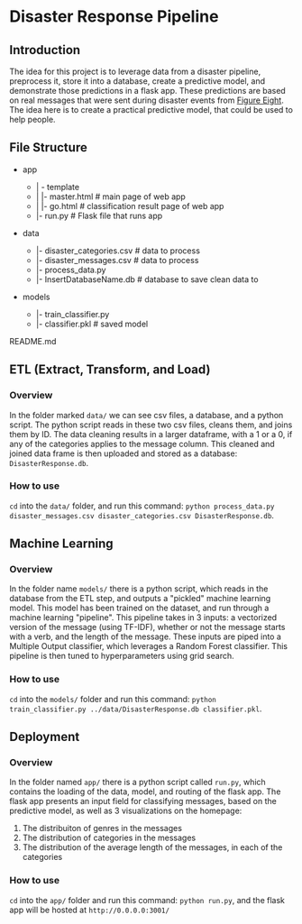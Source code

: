 # Disaster Response Pipeline

## Introduction
The idea for this project is to leverage data from a disaster pipeline, preprocess it, store it into a database, create a predictive model, and demonstrate those predictions in a flask app. These predictions are based on real messages that were sent during disaster events from [Figure Eight](https://appen.com/). The idea here is to create a practical predictive model, that could be used to help people.

## File Structure
* app
	* | - template
	* | |- master.html # main page of web app
	* | |- go.html # classification result page of web app
	* |- run.py # Flask file that runs app

* data
	* |- disaster_categories.csv # data to process
	* |- disaster_messages.csv # data to process
	* |- process_data.py
	* |- InsertDatabaseName.db # database to save clean data to

* models
	* |- train_classifier.py
	* |- classifier.pkl # saved model

README.md

## ETL (Extract, Transform, and Load)
### Overview
In the folder marked `data/` we can see csv files, a database, and a python script. The python script reads in these two csv files, cleans them, and joins them by ID. The data cleaning results in a larger dataframe, with a 1 or a 0, if any of the categories applies to the message column. This cleaned and joined data frame is then uploaded and stored as a database: `DisasterResponse.db`.

### How to use
`cd` into the `data/` folder, and run this command: `python process_data.py disaster_messages.csv disaster_categories.csv DisasterResponse.db`.

## Machine Learning
### Overview
In the folder name `models/` there is a python script, which reads in the database from the ETL step, and outputs a "pickled" machine learning model. This model has been trained on the dataset, and run through a machine learning "pipeline". This pipeline takes in 3 inputs: a vectorized version of the message (using TF-IDF), whether or not the message starts with a verb, and the length of the message. These inputs are piped into a Multiple Output classifier, which leverages a Random Forest classifier. This pipeline is then tuned to hyperparameters using grid search.

### How to use
`cd` into the `models/` folder and run this command: `python train_classifier.py ../data/DisasterResponse.db classifier.pkl`.

## Deployment
### Overview
In the folder named `app/` there is a python script called `run.py`, which contains the loading of the data, model, and routing of the flask app. The flask app presents an input field for classifying messages, based on the predictive model, as well as 3 visualizations on the homepage:

1. The distribuiton of genres in the messages
2. The distribution of categories in the messages
3. The distribution of the average length of the messages, in each of the categories

### How to use
`cd` into the `app/` folder and run this command: `python run.py`, and the flask app will be hosted at `http://0.0.0.0:3001/`

